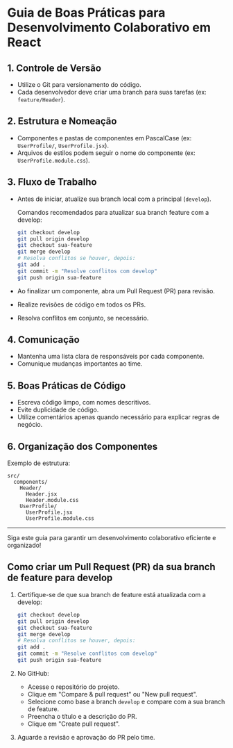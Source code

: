 
# Guia de Boas Práticas para Desenvolvimento Colaborativo em React

## 1. Controle de Versão
- Utilize o Git para versionamento do código.
- Cada desenvolvedor deve criar uma branch para suas tarefas (ex: `feature/Header`).

## 2. Estrutura e Nomeação
- Componentes e pastas de componentes em PascalCase (ex: `UserProfile/`, `UserProfile.jsx`).
- Arquivos de estilos podem seguir o nome do componente (ex: `UserProfile.module.css`).

## 3. Fluxo de Trabalho
- Antes de iniciar, atualize sua branch local com a principal (`develop`).
  
  Comandos recomendados para atualizar sua branch feature com a develop:
  ```bash
  git checkout develop
  git pull origin develop
  git checkout sua-feature
  git merge develop
  # Resolva conflitos se houver, depois:
  git add .
  git commit -m "Resolve conflitos com develop"
  git push origin sua-feature
  ```
- Ao finalizar um componente, abra um Pull Request (PR) para revisão.
- Realize revisões de código em todos os PRs.
- Resolva conflitos em conjunto, se necessário.

## 4. Comunicação
- Mantenha uma lista clara de responsáveis por cada componente.
- Comunique mudanças importantes ao time.

## 5. Boas Práticas de Código
- Escreva código limpo, com nomes descritivos.
- Evite duplicidade de código.
- Utilize comentários apenas quando necessário para explicar regras de negócio.

## 6. Organização dos Componentes
Exemplo de estrutura:
```
src/
  components/
    Header/
      Header.jsx
      Header.module.css
    UserProfile/
      UserProfile.jsx
      UserProfile.module.css
```

---
Siga este guia para garantir um desenvolvimento colaborativo eficiente e organizado!

## Como criar um Pull Request (PR) da sua branch de feature para develop

1. Certifique-se de que sua branch de feature está atualizada com a develop:
   ```bash
   git checkout develop
   git pull origin develop
   git checkout sua-feature
   git merge develop
   # Resolva conflitos se houver, depois:
   git add .
   git commit -m "Resolve conflitos com develop"
   git push origin sua-feature
   ```

2. No GitHub:
   - Acesse o repositório do projeto.
   - Clique em "Compare & pull request" ou "New pull request".
   - Selecione como base a branch `develop` e compare com a sua branch de feature.
   - Preencha o título e a descrição do PR.
   - Clique em "Create pull request".

3. Aguarde a revisão e aprovação do PR pelo time.
